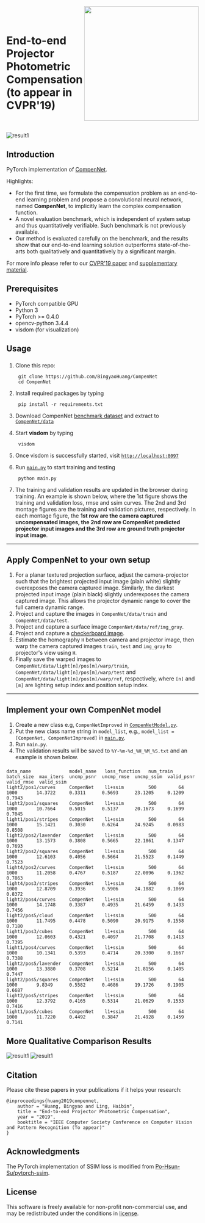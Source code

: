 <img src='doc/net.png' align="right" width=300>
<br><br>

End-to-end Projector Photometric Compensation (to appear in CVPR'19)
<br><br>
===


![result1](doc/img_3.png)

## Introduction
PyTorch implementation of [CompenNet][1].

Highlights:
* For the first time, we formulate the compensation problem as an end-to-end learning problem and propose a convolutional neural network, named **CompenNet**, to implicitly learn the complex compensation function.
* A novel evaluation benchmark, which is independent of system setup and thus quantitatively verifiable. Such benchmark is not previously available.
* Our method is evaluated carefully on the benchmark, and the results show that our end-to-end learning solution outperforms state-of-the-arts both qualitatively and quantitatively by a significant margin.

For more info please refer to our [CVPR'19 paper][1] and [supplementary material][2].




## Prerequisites
* PyTorch compatible GPU
* Python 3
* PyTorch >= 0.4.0
* opencv-python 3.4.4
* visdom (for visualization)

## Usage
### 

1. Clone this repo:
   
        git clone https://github.com/BingyaoHuang/CompenNet
        cd CompenNet

2. Install required packages by typing
   
        pip install -r requirements.txt
    

3. Download CompenNet [benchmark dataset][3] and extract to [`CompenNet/data`](data)

        
4. Start **visdom** by typing

        visdom

5. Once visdom is successfully started, visit [`http://localhost:8097`](http://localhost:8097)
6. Run [`main.py`](src/python/main.py) to start training and testing

        python main.py
7. The training and validation results are updated in the browser during training. An example is shown below, where the 1st figure shows the training and validation loss, rmse and ssim curves. The 2nd and 3rd montage figures are the training and validation pictures, respectively. In each montage figure, the **1st row are the camera captured uncompensated images, the 2nd row are CompenNet predicted projector input images and the 3rd row are ground truth projector input image**. 
   
<!-- ![result1](doc/training_progress.png) -->



----
## Apply CompenNet to your own setup

1. For a planar textured projection surface, adjust the camera-projector such that the brightest projected input image (plain white) slightly overexposes the camera captured image. Similarly, the darkest projected input image (plain black) slightly underexposes the camera captured image. This allows the projector dynamic range to cover the full camera dynamic range.
2. Project and capture the images in `CompenNet/data/train` and `CompenNet/data/test`.
3. Project and capture a surface image `CompenNet/data/ref/img_gray`.
4. Project and capture a [checkerboard image](doc/checkerboard.png).
5. Estimate the homography `H` between camera and projector image, then warp the camera captured images `train`, `test` and `img_gray` to projector's view using `H`. 
6. Finally save the warped images to `CompenNet/data/light[n]/pos[m]/warp/train`,  `CompenNet/data/light[n]/pos[m]/warp/test` and  `CompenNet/data/light[n]/pos[m]/warp/ref`, respectively, where `[n]` and `[m]` are lighting setup index and position setup index.

----
## Implement your own CompenNet model
1. Create a new class e.g, `CompenNetImproved` in [`CompenNetModel.py`](src/python/CompenNetModel.py).
2. Put the new class name string in `model_list`, e.g., `model_list = [CompenNet, CompenNetImproved]` in [`main.py`](src/python/main.py).
3. Run `main.py`.
4. The validation results will be saved to `%Y-%m-%d_%H_%M_%S.txt` and an example is shown below.

### 

    data_name              model_name   loss_function   num_train  batch_size  max_iters  uncmp_psnr  uncmp_rmse  uncmp_ssim  valid_psnr  valid_rmse  valid_ssim
    light2/pos1/curves     CompenNet    l1+ssim         500        64          1000       14.3722     0.3311      0.5693      23.1205     0.1209      0.7943    
    light2/pos1/squares    CompenNet    l1+ssim         500        64          1000       10.7664     0.5015      0.5137      20.1673     0.1699      0.7045    
    light1/pos1/stripes    CompenNet    l1+ssim         500        64          1000       15.1421     0.3030      0.6264      24.9245     0.0983      0.8508    
    light2/pos2/lavender   CompenNet    l1+ssim         500        64          1000       13.1573     0.3808      0.5665      22.1861     0.1347      0.7693    
    light2/pos2/squares    CompenNet    l1+ssim         500        64          1000       12.6103     0.4056      0.5664      21.5523     0.1449      0.7523    
    light4/pos2/curves     CompenNet    l1+ssim         500        64          1000       11.2058     0.4767      0.5187      22.0896     0.1362      0.7863    
    light4/pos3/stripes    CompenNet    l1+ssim         500        64          1000       12.8709     0.3936      0.5906      24.1882     0.1069      0.8372    
    light2/pos4/curves     CompenNet    l1+ssim         500        64          1000       14.1748     0.3387      0.4935      21.6459     0.1433      0.7456    
    light2/pos5/cloud      CompenNet    l1+ssim         500        64          1000       11.7495     0.4478      0.5090      20.9175     0.1558      0.7180    
    light1/pos3/cubes      CompenNet    l1+ssim         500        64          1000       12.0603     0.4321      0.4097      21.7708     0.1413      0.7395    
    light1/pos4/curves     CompenNet    l1+ssim         500        64          1000       10.1341     0.5393      0.4714      20.3300     0.1667      0.7388    
    light2/pos5/lavender   CompenNet    l1+ssim         500        64          1000       13.3880     0.3708      0.5214      21.8156     0.1405      0.7447    
    light2/pos5/squares    CompenNet    l1+ssim         500        64          1000       9.8349      0.5582      0.4686      19.1726     0.1905      0.6687    
    light2/pos5/stripes    CompenNet    l1+ssim         500        64          1000       12.3792     0.4165      0.5314      21.0629     0.1533      0.7416    
    light1/pos5/cubes      CompenNet    l1+ssim         500        64          1000       11.7220     0.4492      0.3847      21.4928     0.1459      0.7141    
        
## More Qualitative Comparison Results
![result1](doc/img_1.png)
![result1](doc/img_2.png)

    
## Citation
Please cite these papers in your publications if it helps your research:

    @inproceedings{huang2019compennet,
        author = "Huang, Bingyao and Ling, Haibin",
        title = "End-to-end Projector Photometric Compensation",
        year = "2019",
        booktitle = "IEEE Computer Society Conference on Computer Vision and Pattern Recognition (To appear)"
    }

## Acknowledgments
The PyTorch implementation of SSIM loss is modified from [Po-Hsun-Su/pytorch-ssim](https://github.com/Po-Hsun-Su/pytorch-ssim).

## License
This software is freely available for non-profit non-commercial use, and may be redistributed under the conditions in [license](LICENSE).


[1]: https://arxiv.org/pdf/1904.04335
[2]: http://www.dabi.temple.edu/~hbling/publication/CompenNet_sup.pdf
[3]: http://bit.ly/2G5iTfY
[4]: https://www.mathworks.com/help/vision/ref/detectcheckerboardpoints.html
[5]: https://github.com/BingyaoHuang/single-shot-pro-cam-calib/tree/ismar18
[6]: https://youtu.be/fnrVDOhcu7I
[7]: http://www.vision.caltech.edu/bouguetj/calib_doc/htmls/calib_example/index.html

